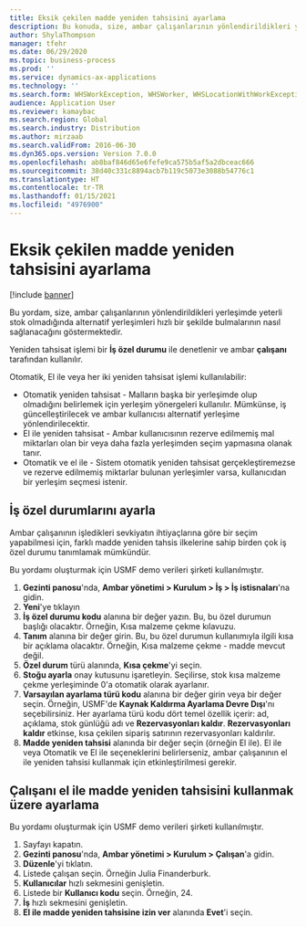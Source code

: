 ```yaml
---
title: Eksik çekilen madde yeniden tahsisini ayarlama
description: Bu konuda, size, ambar çalışanlarının yönlendirildikleri yerleşimde yeterli stok olmadığında alternatif yerleşimleri hızlı bir şekilde bulmalarının nasıl sağlanacağı gösterilmektedir.
author: ShylaThompson
manager: tfehr
ms.date: 06/29/2020
ms.topic: business-process
ms.prod: ''
ms.service: dynamics-ax-applications
ms.technology: ''
ms.search.form: WHSWorkException, WHSWorker, WHSLocationWithWorkException
audience: Application User
ms.reviewer: kamaybac
ms.search.region: Global
ms.search.industry: Distribution
ms.author: mirzaab
ms.search.validFrom: 2016-06-30
ms.dyn365.ops.version: Version 7.0.0
ms.openlocfilehash: ab8baf846d65e6fefe9ca575b5af5a2dbceac666
ms.sourcegitcommit: 38d40c331c8894acb7b119c5073e3088b54776c1
ms.translationtype: HT
ms.contentlocale: tr-TR
ms.lasthandoff: 01/15/2021
ms.locfileid: "4976900"
---
```

# <a name="set-up-short-picking-item-reallocation"></a>Eksik çekilen madde yeniden tahsisini ayarlama

[!include [banner](../../includes/banner.md)]

Bu yordam, size, ambar çalışanlarının yönlendirildikleri yerleşimde yeterli stok olmadığında alternatif yerleşimleri hızlı bir şekilde bulmalarının nasıl sağlanacağını göstermektedir. 

Yeniden tahsisat işlemi bir **İş özel durumu** ile denetlenir ve ambar **çalışanı** tarafından kullanılır.

Otomatik, El ile veya her iki yeniden tahsisat işlemi kullanılabilir:

- Otomatik yeniden tahsisat - Malların başka bir yerleşimde olup olmadığını belirlemek için yerleşim yönergeleri kullanılır. Mümkünse, iş güncelleştirilecek ve ambar kullanıcısı alternatif yerleşime yönlendirilecektir.
- El ile yeniden tahsisat - Ambar kullanıcısının rezerve edilmemiş mal miktarları olan bir veya daha fazla yerleşimden seçim yapmasına olanak tanır. 
- Otomatik ve el ile - Sistem otomatik yeniden tahsisat gerçekleştiremezse ve rezerve edilmemiş miktarlar bulunan yerleşimler varsa, kullanıcıdan bir yerleşim seçmesi istenir.

## <a name="set-up-work-exceptions"></a>İş özel durumlarını ayarla
Ambar çalışanının işledikleri sevkiyatın ihtiyaçlarına göre bir seçim yapabilmesi için, farklı madde yeniden tahsis ilkelerine sahip birden çok iş özel durumu tanımlamak mümkündür.

Bu yordamı oluşturmak için USMF demo verileri şirketi kullanılmıştır.

1. **Gezinti panosu**'nda, **Ambar yönetimi > Kurulum > İş > İş istisnaları**'na gidin.
2. **Yeni**'ye tıklayın 
3. **İş özel durumu kodu** alanına bir değer yazın. Bu, bu özel durumun başlığı olacaktır. Örneğin, Kısa malzeme çekme kılavuzu.
4. **Tanım** alanına bir değer girin. Bu, bu özel durumun kullanımıyla ilgili kısa bir açıklama olacaktır. Örneğin, Kısa malzeme çekme - madde mevcut değil.
5. **Özel durum** türü alanında, **Kısa çekme**'yi seçin.
6. **Stoğu ayarla** onay kutusunu işaretleyin. Seçilirse, stok kısa malzeme çekme yerleşiminde 0'a otomatik olarak ayarlanır.
7. **Varsayılan ayarlama türü kodu** alanına bir değer girin veya bir değer seçin. Örneğin, USMF'de **Kaynak Kaldırma Ayarlama Devre Dışı**'nı seçebilirsiniz. Her ayarlama türü kodu dört temel özellik içerir: ad, açıklama, stok günlüğü adı ve **Rezervasyonları kaldır**. **Rezervasyonları kaldır** etkinse, kısa çekilen sipariş satırının rezervasyonları kaldırılır.  
8. **Madde yeniden tahsisi** alanında bir değer seçin (örneğin El ile). El ile veya Otomatik ve El ile seçeneklerini belirlerseniz, ambar çalışanının el ile yeniden tahsisi kullanmak için etkinleştirilmesi gerekir.

## <a name="set-up-a-worker-to-use-manual-item-reallocation"></a>Çalışanı el ile madde yeniden tahsisini kullanmak üzere ayarlama

Bu yordamı oluşturmak için USMF demo verileri şirketi kullanılmıştır.

1. Sayfayı kapatın.
2. **Gezinti panosu**'nda, **Ambar yönetimi > Kurulum > Çalışan**'a gidin.
3. **Düzenle**'yi tıklatın.
4. Listede çalışan seçin. Örneğin Julia Finanderburk.
5. **Kullanıcılar** hızlı sekmesini genişletin.
6. Listede bir **Kullanıcı kodu** seçin. Örneğin, 24.
7. **İş** hızlı sekmesini genişletin.
8. **El ile madde yeniden tahsisine izin ver** alanında **Evet**'i seçin.
